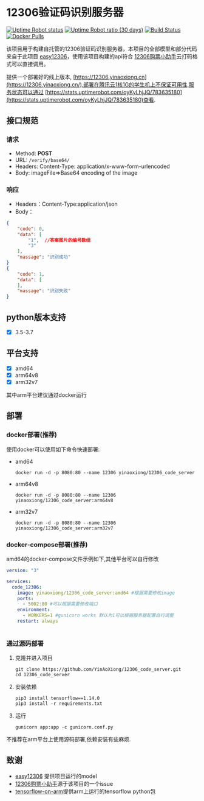 # 12306验证码识别服务器

[![Uptime Robot status](https://img.shields.io/uptimerobot/status/m783635180-ab3d4772f147c2a3b92f8fe5)](https://stats.uptimerobot.com/oyKyLhjJQ/783635180) [![Uptime Robot ratio (30 days)](https://img.shields.io/uptimerobot/ratio/m783635180-ab3d4772f147c2a3b92f8fe5)](https://stats.uptimerobot.com/oyKyLhjJQ/783635180) [![Build Status](https://travis-ci.org/YinAoXiong/12306_code_server.svg?branch=master)](https://travis-ci.org/YinAoXiong/12306_code_server) [![Docker Pulls](https://img.shields.io/docker/pulls/yinaoxiong/12306_code_server)](https://hub.docker.com/r/yinaoxiong/12306_code_server)

该项目用于构建自托管的12306验证码识别服务器，本项目的全部模型和部分代码来自于此项目 [easy12306](https://github.com/zhaipro/easy12306)，使用该项目构建的api符合 [12306购票小助手](https://github.com/testerSunshine/12306)云打码格式可以直接调用。

提供一个部署好的线上版本, [https://12306.yinaoxiong.cn](https://12306.yinaoxiong.cn/),部署在腾讯云1核1G的学生机上不保证可用性,服务状态可以通过 [https://stats.uptimerobot.com/oyKyLhjJQ/783635180](https://stats.uptimerobot.com/oyKyLhjJQ/783635180)查看.



## 接口规范

### 请求

- Method: **POST**
- URL:  ```/verify/base64/```
- Headers: Content-Type: application/x-www-form-urlencoded
- Body: 
  imageFile=>Base64 encoding of the image

### 响应

- Headers：Content-Type:application/json
- Body：

```json
{
    "code": 0,
    "data": [
        "1",  //答案图片的编号数组
        "3"
    ],
    "massage": "识别成功"
}
{
    "code": 1,
    "data": [
    ],
    "massage": "识别失败"
}
```



## python版本支持

- [x] 3.5-3.7

## 平台支持

- [x] amd64
- [x] arm64v8
- [x] arm32v7

其中arm平台建议通过docker运行

## 部署

### docker部署(推荐)

使用docker可以使用如下命令快速部署:

- amd64

  ```shell
  docker run -d -p 8080:80 --name 12306 yinaoxiong/12306_code_server
  ```

- arm64v8

  ```
  docker run -d -p 8080:80 --name 12306 yinaoxiong/12306_code_server:arm64v8
  ```

- arm32v7

  ```
  docker run -d -p 8080:80 --name 12306 yinaoxiong/12306_code_server:arm32v7
  ```

### docker-compose部署(推荐)

amd64的docker-compose文件示例如下,其他平台可以自行修改

```yaml
version: "3"

services:
  code_12306:
    image: yinaoxiong/12306_code_server:amd64 #根据需要修改image
    ports:
      - 5002:80 #可以根据需要修改端口
    environment:
      - WORKERS=1 #gunicorn works 默认为1可以根据服务器配置自行调整
    restart: always
  
```

### 通过源码部署

1. 克隆并进入项目

   ```shell
   git clone https://github.com/YinAoXiong/12306_code_server.git
   cd 12306_code_server
   ```

2. 安装依赖

   ```shell
   pip3 install tensorflow==1.14.0
   pip3 install -r requirements.txt
   ```

3. 运行

   ```shell
   gunicorn app:app -c gunicorn.conf.py
   ```

不推荐在arm平台上使用源码部署,依赖安装有些麻烦.

## 致谢

- [easy12306](https://github.com/zhaipro/easy12306) 提供项目运行的model
-  [12306购票小助手](https://github.com/testerSunshine/12306)源于该项目的一个issue
- [tensorflow-on-arm](https://github.com/lhelontra/tensorflow-on-arm)提供arm上运行的tensorflow python包
